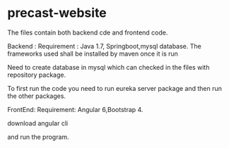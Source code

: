 # precast-website
The files contain both backend cde and frontend code.

Backend : 
Requirement : Java 1.7, Springboot,mysql database.
The frameworks used shall be installed by maven once it is run

Need to create database in mysql which can checked in the files with repository package.

To first run the code you need to run eureka server package and then run the other packages.

FrontEnd:
Requirement: Angular 6,Bootstrap 4.

download angular cli

and run the program.

